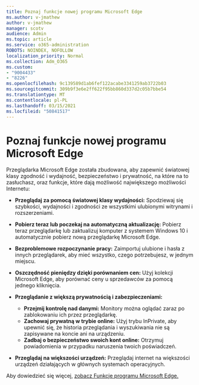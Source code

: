 ```yaml
---
title: Poznaj funkcje nowej programu Microsoft Edge
ms.author: v-jmathew
author: v-jmathew
manager: scotv
audience: Admin
ms.topic: article
ms.service: o365-administration
ROBOTS: NOINDEX, NOFOLLOW
localization_priority: Normal
ms.collection: Adm_O365
ms.custom:
- "9004433"
- "8226"
ms.openlocfilehash: 9c139589d1ab6fef122acabe3341259ab3722b03
ms.sourcegitcommit: 309b9f3e6e2ff622f95bb860d337d2c05b7bbe54
ms.translationtype: MT
ms.contentlocale: pl-PL
ms.lasthandoff: 03/15/2021
ms.locfileid: "50841517"
---
```

# <a name="learn-about-the-features-of-the-new-microsoft-edge"></a>Poznaj funkcje nowej programu Microsoft Edge

Przeglądarka Microsoft Edge została zbudowana, aby zapewnić światowej klasy zgodność i wydajność, bezpieczeństwo i prywatność, na które na to zasłuchasz, oraz funkcje, które dają możliwość największego możliwości Internetu:

- **Przeglądaj za pomocą światowej klasy wydajności:** Spodziewaj się szybkości, wydajności i zgodności ze wszystkimi ulubionymi witrynami i rozszerzeniami.
- **Pobierz teraz lub poczekaj na automatyczną aktualizację:** Pobierz teraz przeglądarkę lub zaktualizuj komputer z systemem Windows 10 i automatycznie pobierz nową przeglądarkę Microsoft Edge.
- **Bezproblemowe rozpoczynanie pracy:** Zaimportuj ulubione i hasła z innych przeglądarek, aby mieć wszystko, czego potrzebujesz, w jednym miejscu.
- **Oszczędność pieniędzy dzięki porównaniem cen:** Użyj kolekcji Microsoft Edge, aby porównać ceny u sprzedawców za pomocą jednego kliknięcia.
- **Przeglądanie z większą prywatnością i zabezpieczeniami:**
  - **Przejmij kontrolę nad danymi:** Monitory można oglądać zaraz po zablokowaniu ich przez przeglądarkę.
  - **Zachowaj prywatną w trybie online:** Użyj trybu InPrivate, aby upewnić się, że historia przeglądania i wyszukiwania nie są zapisywane na koncie ani na urządzeniu.
  - **Zadbaj o bezpieczeństwo swoich kont online:** Otrzymuj powiadomienia w przypadku naruszenia twoich poświadczeń.

- **Przeglądaj na większości urządzeń:** Przeglądaj internet na większości urządzeń działających w głównych systemach operacyjnych.

Aby dowiedzieć się więcej, [zobacz Funkcje programu Microsoft Edge.](https://go.microsoft.com/fwlink/?linkid=2146817)
